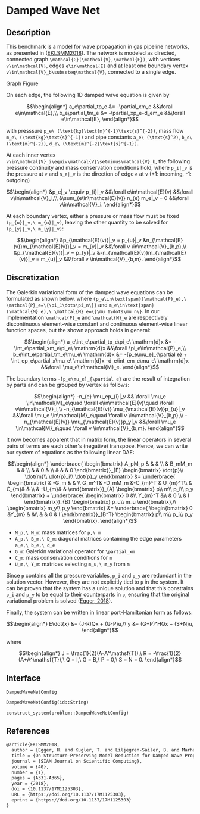 # Damped Wave Net
## Description
This benchmark is a model for wave propagation in gas pipeline networks, as presented in ([EKLSMM2018](#References)). The network is modeled as directed, connected graph ``\mathcal{G}(\mathcal{V},\mathcal{E})``, with vertices ``v\in\mathcal{V}``, edges ``e\in\mathcal{E}`` and at least one boundary vertex ``v\in\mathcal{V}_b\subseteq\mathcal{V}``, connected to a single edge.

Graph Figure

On each edge, the following 1D damped wave equation is given by
```math
\begin{align*}
	a_e\partial_tp_e &= -\partial_xm_e &&\forall e\in\mathcal{E},\\
	b_e\partial_tm_e &= -\partial_xp_e-d_em_e &&\forall e\in\mathcal{E},
\end{align*}
```
with presssure ``p_e\ (\text{kg}\text{m}^{-1}\text{s}^{-2})``, mass flow ``m_e\ (\text{kg}\text{s}^{-1})`` and pipe constants ``a_e\ (\text{s}^2)``, ``b_e\ (\text{m}^{-2})``, ``d_e\ (\text{m}^{-2}\text{s}^{-1})``.

At each inner vertex ``v\in\mathcal{V}_i\equiv\mathcal{V}\setminus\mathcal{V}_b``, the following pressure continuity and mass conservation conditions hold, where ``p_i|_v`` is the pressure at ``v`` and ``n_e|_v`` is the direction of edge ``e`` at ``v`` (+1: incoming, -1: outgoing)
```math
\begin{align*}
	&p_e|_v \equiv p_{i}|_v &&\forall e\in\mathcal{E}(v) &&\forall v\in\mathcal{V}_i,\\
	&\sum_{e\in\mathcal{E}(v)} n_{e} m_e|_v = 0 &&\forall v\in\mathcal{V}_i.
\end{align*}
```
At each boundary vertex, either a pressure or mass flow must be fixed ``(p_{u}|_v,\ m_{u}|_v)``, leaving the other quantity to be solved for ``(p_{y}|_v,\ m_{y}|_v)``:
```math
\begin{align*}
	&p_{\mathcal{E}(v)}|_v = p_{u}|_v &n_{\mathcal{E}(v)}m_{\mathcal{E}(v)}|_v = m_{y}|_v &&\forall v \in\mathcal{V}_{b,p},\\
	&p_{\mathcal{E}(v)}|_v = p_{y}|_v &-n_{\mathcal{E}(v)}m_{\mathcal{E}(v)}|_v = m_{u}|_v &&\forall v \in\mathcal{V}_{b,m}.
\end{align*}
```
## Discretization
The Galerkin variational form of the damped wave equations can be formulated as shown below, where ``{p_e\in\text{span}(\mathcal{P}_e),\ \mathcal{P}_e=\{\pi_1\dots\pi_n\}}`` and ``m_e\in\text{span}(\mathcal{M}_e),\ \mathcal{M}_e=\{\mu_1\dots\mu_n\}``. In our implementation ``\mathcal{P}_e`` and ``\mathcal{M}_e`` are respectively discontinuous element-wise constant and continuous element-wise linear function spaces, but the shown approach holds in general:
```math
\begin{align*}
	a_e\int_e\partial_tp_e\pi_e\ \mathrm{d}x &= -\int_e\partial_xm_e\pi_e\ \mathrm{d}x &&\forall \pi_e\in\mathcal{P}_e,\\
	b_e\int_e\partial_tm_e\mu_e\ \mathrm{d}x &= -[p_e\mu_e]_{\partial e} + \int_ep_e\partial_x\mu_e\ \mathrm{d}x -d_e\int_em_e\mu_e\ \mathrm{d}x &&\forall \mu_e\in\mathcal{M}_e.
\end{align*}
```
The boundary terms ``-[p_e\mu_e]_{\partial e}`` are the result of integration by parts and can be grouped by vertex as follows:
```math
\begin{align*}
	-n_{e} \mu_ep_{i}|_v && \forall \mu_e \in\mathcal{M}_e\quad \forall e\in\mathcal{E}(v)\quad \forall v\in\mathcal{V}_i,\\
	-n_{\mathcal{E}(v)} \mu_{\mathcal{E}(v)}p_{u}|_v &&\forall \mu_e \in\mathcal{M}_e\quad \forall v \in\mathcal{V}_{b,p},\\
	-n_{\mathcal{E}(v)} \mu_{\mathcal{E}(v)}p_y|_v &&\forall \mu_e \in\mathcal{M}_e\quad \forall v \in\mathcal{V}_{b,m}.
\end{align*}
```
It now becomes apparent that in matrix form, the linear operators in several pairs of terms are each other's (negative) transpose. Hence, we can write our system of equations as the following linear DAE:
```math
\begin{align*}
    \underbrace{
    \begin{bmatrix}
        A_pM_p & & & \\
        & B_mM_m & & \\
        & & 0 & \\
        & & & 0
    \end{bmatrix}}_{E}
    \begin{bmatrix}
        \dot{p}\\
        \dot{m}\\
        \dot{p}_i\\
        \dot{p}_y
    \end{bmatrix} &=
    \underbrace{
    \begin{bmatrix}
        & -G_m & & \\
        G_m^T& -D_mM_m &-C_{m}^T & U_{m}^T\\
        & C_{m}& & \\
        & -U_{m}& &
    \end{bmatrix}}_{A}
    \begin{bmatrix}
        p\\
        m\\
        p_i\\
        p_y
    \end{bmatrix} +
    \underbrace{
    \begin{bmatrix}
        0 &\\
        Y_{m}^T &\\
        & 0 \\
        & I
    \end{bmatrix}}_{B}
    \begin{bmatrix}
        p_u\\
        m_u
    \end{bmatrix},\\
    \begin{bmatrix}
        m_y\\
        p_y
    \end{bmatrix} &=
    \underbrace{
    \begin{bmatrix}
        0  &Y_{m} & &\\
        & & 0  & I
    \end{bmatrix}}_{B^T} 
    \begin{bmatrix}
        p\\
        m\\
        p_i\\
        p_y
    \end{bmatrix}.
\end{align*}
```
- ``M_p,\ M_m``: mass matrices for ``p,\ m``
- ``A_p,\ B_m,\ D_m``: diagonal matrices containing the edge parameters ``a_e,\ b_e,\ d_e``
- ``G_m``: Galerkin variational operator for ``\partial_xm``
- ``C_m``: mass conservation conditions for ``m``
- ``U_m,\ Y_m``: matrices selecting ``m_u,\ m_y`` from ``m``

Since ``p`` contains all the pressure variables, ``p_i`` and ``p_y`` are redundant in the solution vector. However, they are not explicitly tied to ``p`` in the system. It can be proven that the system has a unique solution and that this constrains ``p_i`` and ``p_y`` to be equal to their counterparts in ``p``, ensuring that the original variational problem is solved ([Egger, 2018](#References)).

Finally, the system can be written in linear port-Hamiltonian form as follows:
```math
\begin{align*}
    E\dot{x} &= (J-R)Qx + (G-P)u,\\
    y &= (G+P)^HQx + (S+N)u,
\end{align*}
```
where
```math
\begin{align*}
J = \frac{1}{2}(A-A^\mathsf{T}),\ R = -\frac{1}{2}(A+A^\mathsf{T}),\ Q = I,\ G = B,\ P = 0,\ S = N = 0.
\end{align*}
```
## Interface
```@docs
DampedWaveNetConfig
```
```@docs
DampedWaveNetConfig(id::String)
```
```@docs
construct_system(problem::DampedWaveNetConfig)
```
## References
```LaTeX
@article{EKLSMM2018,
  author = {Egger, H. and Kugler, T. and Liljegren-Sailer, B. and Marheineke, N. and Mehrmann, V.},
  title = {On Structure-Preserving Model Reduction for Damped Wave Propagation in Transport Networks},
  journal = {SIAM Journal on Scientific Computing},
  volume = {40},
  number = {1},
  pages = {A331-A365},
  year = {2018},
  doi = {10.1137/17M1125303},
  URL = {https://doi.org/10.1137/17M1125303},
  eprint = {https://doi.org/10.1137/17M1125303}
}
```
